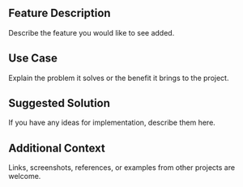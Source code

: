 ## Feature Description

Describe the feature you would like to see added.

## Use Case

Explain the problem it solves or the benefit it brings to the project.

## Suggested Solution

If you have any ideas for implementation, describe them here.

## Additional Context

Links, screenshots, references, or examples from other projects are welcome.
